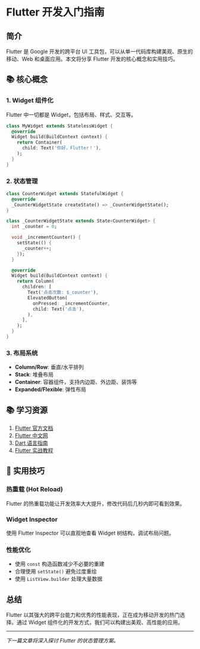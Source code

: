 # Flutter 开发入门指南

## 简介

Flutter 是 Google 开发的跨平台 UI 工具包，可以从单一代码库构建美观、原生的移动、Web 和桌面应用。本文将分享 Flutter 开发的核心概念和实用技巧。

## 📚 核心概念

### 1. Widget 组件化

Flutter 中一切都是 Widget，包括布局、样式、交互等。

```dart
class MyWidget extends StatelessWidget {
  @override
  Widget build(BuildContext context) {
    return Container(
      child: Text('你好，Flutter！'),
    );
  }
}
```

### 2. 状态管理

```dart
class CounterWidget extends StatefulWidget {
  @override
  _CounterWidgetState createState() => _CounterWidgetState();
}

class _CounterWidgetState extends State<CounterWidget> {
  int _counter = 0;

  void _incrementCounter() {
    setState(() {
      _counter++;
    });
  }

  @override
  Widget build(BuildContext context) {
    return Column(
      children: [
        Text('点击次数: $_counter'),
        ElevatedButton(
          onPressed: _incrementCounter,
          child: Text('点击'),
        ),
      ],
    );
  }
}
```

### 3. 布局系统

- **Column/Row**: 垂直/水平排列
- **Stack**: 堆叠布局
- **Container**: 容器组件，支持内边距、外边距、装饰等
- **Expanded/Flexible**: 弹性布局

## 📚 学习资源

1. [Flutter 官方文档](https://flutter.dev/docs)
2. [Flutter 中文网](https://flutter.cn/)
3. [Dart 语言指南](https://dart.dev/guides)
4. [Flutter 实战教程](https://book.flutterchina.club/)

## 🚀 实用技巧

### 热重载 (Hot Reload)
Flutter 的热重载功能让开发效率大大提升，修改代码后几秒内即可看到效果。

### Widget Inspector

使用 Flutter Inspector 可以直观地查看 Widget 树结构，调试布局问题。

### 性能优化
- 使用 `const` 构造函数减少不必要的重建
- 合理使用 `setState()` 避免过度重绘
- 使用 `ListView.builder` 处理大量数据

## 总结

Flutter 以其强大的跨平台能力和优秀的性能表现，正在成为移动开发的热门选择。通过 Widget 组件化的开发方式，我们可以构建出美观、高性能的应用。

---

*下一篇文章将深入探讨 Flutter 的状态管理方案。*